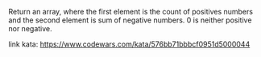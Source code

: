 Return an array, where the first element is the count of positives numbers and the second element is sum of negative numbers. 0 is neither positive nor negative.

link kata: https://www.codewars.com/kata/576bb71bbbcf0951d5000044